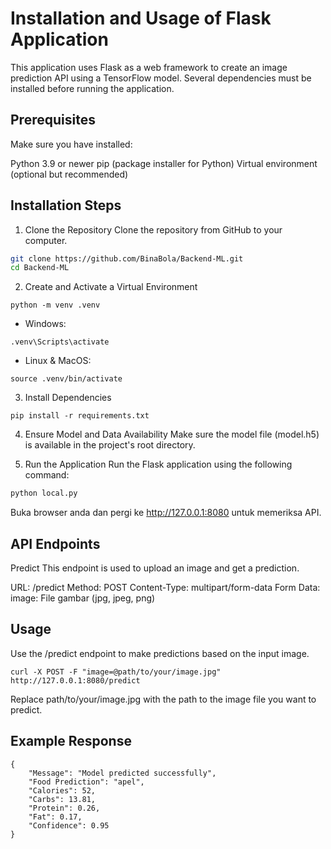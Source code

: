 # Installation and Usage of Flask Application

This application uses Flask as a web framework to create an image prediction API using a TensorFlow model. Several dependencies must be installed before running the application.

## Prerequisites
Make sure you have installed:

Python 3.9 or newer
pip (package installer for Python)
Virtual environment (optional but recommended)

## Installation Steps

1. Clone the Repository
Clone the repository from GitHub to your computer.

```bash
git clone https://github.com/BinaBola/Backend-ML.git
cd Backend-ML
```

2. Create and Activate a Virtual Environment

```
python -m venv .venv
```

- Windows:

```
.venv\Scripts\activate
```

- Linux & MacOS:

```
source .venv/bin/activate
```

3. Install Dependencies

```
pip install -r requirements.txt
```
4. Ensure Model and Data Availability
Make sure the model file (model.h5) is available in the project's root directory.

5. Run the Application
Run the Flask application using the following command:

```bash
python local.py
```

Buka browser anda dan pergi ke http://127.0.0.1:8080 untuk memeriksa API.

## API Endpoints

Predict
This endpoint is used to upload an image and get a prediction.

URL: /predict
Method: POST
Content-Type: multipart/form-data
Form Data:
image: File gambar (jpg, jpeg, png)

## Usage

Use the /predict endpoint to make predictions based on the input image.

```
curl -X POST -F "image=@path/to/your/image.jpg" http://127.0.0.1:8080/predict
```

Replace path/to/your/image.jpg with the path to the image file you want to predict.

## Example Response

```
{
    "Message": "Model predicted successfully",
    "Food Prediction": "apel",
    "Calories": 52,
    "Carbs": 13.81,
    "Protein": 0.26,
    "Fat": 0.17,
    "Confidence": 0.95
}
```
